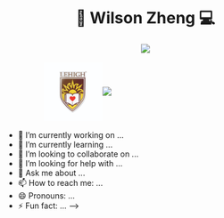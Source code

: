 <div align="center">
  <h1>🎿 Wilson Zheng 💻</h1>
</div>
<p align="center">
  <!-- Typing SVG by DenverCoder1 - https://github.com/DenverCoder1/readme-typing-svg -->
    <a href = "https://github.com/wjz224">
    <img src="https://readme-typing-svg.demolab.com/?lines=Full%20stack%20web%20and%20app%20developer;Always%20excited%20to%20learn%20new%20things%20😊&font=Fira%20Code&center=true&width=500&height=45&color=007acc&vCenter=true&pause=1000&size=22" />
</p>
<p align="center" style="display: flex; align-items: center;">
  <img src="https://raw.githubusercontent.com/wjz224/wjz224/main/LehighLogo.jpg" alt="Lehigh Logo" height="105" style="margin-left: 70px;">
  <a href="https://github.com/wjz224">
    <img src="https://readme-typing-svg.demolab.com/?lines=Lehigh%20Graduate%20-%20B.S.%20in%20Computer%20Science&font=Fira%20Code&center=true&width=800&height=45&color=007acc&vCenter=true&pause=1000&size=22" />
  </a>
</p>


- 🔭 I’m currently working on ...
- 🌱 I’m currently learning ...
- 👯 I’m looking to collaborate on ...
- 🤔 I’m looking for help with ...
- 💬 Ask me about ...
- 📫 How to reach me: ...
- 😄 Pronouns: ...
- ⚡ Fun fact: ...
-->
